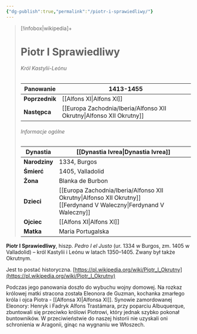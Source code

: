 ```yaml
---
{"dg-publish":true,"permalink":"/piotr-i-sprawiedliwy/"}
---
```


> [!infobox|wikipedia]+
> # Piotr I Sprawiedliwy
>###### Król Kastylii-Leónu  
> **Panowanie** |  1413-1455 |  
> ---|---|  
> **Poprzednik** | [[Alfons XI\|Alfons XI]]
> **Następca** | [[Europa Zachodnia/Iberia/Alfonso XII Okrutny\|Alfonso XII Okrutny]]
>  ###### Informacje ogólne
>   **Dynastia** | [[Dynastia Ivrea\|Dynastia Ivrea]] | 
>   ---|---|
> **Narodziny** | 1334, Burgos | 
> **Śmierć** | 1405, Valladolid | 
> **Żona** | Blanka de Burbon | 
> **Dzieci** | [[Europa Zachodnia/Iberia/Alfonso XII Okrutny\|Alfonso XII Okrutny]]<br>[[Ferdynand V Waleczny\|Ferdynand V Waleczny]] | 
>**Ojciec** | [[Alfons XI\|Alfons XI]] | 
>**Matka** | Maria Portugalska |

**Piotr I Sprawiedliwy**, hiszp. _Pedro I el Justo_ (ur. 1334 w Burgos, zm. 1405 w Valladolid) – król Kastylii i Leónu w latach 1350–1405. Zwany był także Okrutnym.

Jest to postać historyczna. [https://pl.wikipedia.org/wiki/Piotr_I_Okrutny](https://pl.wikipedia.org/wiki/Piotr_I_Okrutny)

Podczas jego panowania doszło do wybuchu wojny domowej. Na rozkaz królowej matki stracona została Eleonora de Guzman, kochanka zmarłego króla i ojca Piotra - [[Alfonsa XI\|Alfonsa XI]]. Synowie zamordowanej Eleonory: Henryk i Fadryk Alfons Trastámara, przy poparciu Albuquerque, zbuntowali się przeciwko królowi Piotrowi, który jednak szybko pokonał buntowników. W przeciwieństwie do naszej historii nie uzyskali oni schronienia w Aragonii, ginąc na wygnaniu we Włoszech.